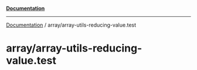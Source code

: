 [**Documentation**](../README.md)

---

[Documentation](../README.md) / array/array-utils-reducing-value.test

# array/array-utils-reducing-value.test

